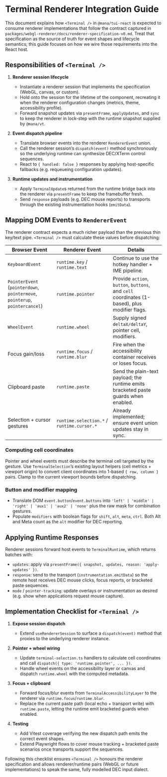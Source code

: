 # Terminal Renderer Integration Guide

This document explains how `<Terminal />` in `@mana/tui-react` is expected to consume
renderer implementations that follow the contract captured in
`packages/webgl-renderer/docs/renderer-specification-v0.md`. Treat that specification
as the source of truth for event shapes and lifecycle semantics; this guide focuses on
how we wire those requirements into the React host.

## Responsibilities of `<Terminal />`

1. **Renderer session lifecycle**
   - Instantiate a renderer session that implements the specification (WebGL, canvas,
     or custom).
   - Hold onto the session for the lifetime of the component, recreating it when the
     renderer configuration changes (metrics, theme, accessibility profile).
   - Forward snapshot updates via `presentFrame`, `applyUpdates`, and `sync` to keep the
     renderer in lock-step with the runtime snapshot supplied by `@mana/vt`.

2. **Event dispatch pipeline**
   - Translate browser events into the renderer `RendererEvent` union.
   - Call the renderer session’s `dispatch(event)` method synchronously so the underlying
     runtime can synthesize DEC/XTerm control sequences.
   - React to `{ handled: false }` responses by applying host-specific fallbacks (e.g.
     requeueing configuration updates).

3. **Runtime updates and instrumentation**
   - Apply `TerminalUpdate`s returned from the runtime bridge back into the renderer
     via `presentFrame` to keep the framebuffer fresh.
   - Send `response` payloads (e.g. DEC mouse reports) to transports through the
     existing instrumentation hooks (`emitData`).

## Mapping DOM Events to `RendererEvent`

The renderer contract expects a much richer payload than the previous thin key/text
pipe. `<Terminal />` must calculate these values before dispatching:

| Browser Event | Renderer Event | Details |
| --- | --- | --- |
| `KeyboardEvent` | `runtime.key` / `runtime.text` | Continue to use the hotkey handler + IME pipeline. |
| `PointerEvent` (`pointerdown`, `pointermove`, `pointerup`, `pointercancel`) | `runtime.pointer` | Provide `action`, `button`, `buttons`, and `cell` coordinates (1-based), plus modifier flags. |
| `WheelEvent` | `runtime.wheel` | Supply signed `deltaX/deltaY`, pointer cell, modifiers. |
| Focus gain/loss | `runtime.focus` / `runtime.blur` | Fire when the accessibility container receives or loses focus. |
| Clipboard paste | `runtime.paste` | Send the plain-text payload; the runtime emits bracketed paste guards when enabled. |
| Selection + cursor gestures | `runtime.selection.*` / `runtime.cursor.*` | Already implemented; ensure event union updates stay in sync. |

### Computing cell coordinates

Pointer and wheel events must describe the terminal cell targeted by the gesture. Use
`TerminalSelection`’s existing layout helpers (cell metrics + viewport origin) to
convert client coordinates into 1-based `{ row, column }` pairs. Clamp to the current
viewport bounds before dispatching.

### Button and modifier mapping

- Translate DOM `event.button`/`event.buttons` into `'left' | 'middle' | 'right' |
  'aux1' | 'aux2' | 'none'` plus the raw mask for combination gestures.
- Populate `modifiers` with boolean flags for `shift`, `alt`, `meta`, `ctrl`. Both
  Alt and Meta count as the `alt` modifier for DEC reporting.

## Applying Runtime Responses

Renderer sessions forward host events to `TerminalRuntime`, which returns batches with:

- `updates`: apply via `presentFrame({ snapshot, updates, reason: 'apply-updates' })`.
- `response`: send to the transport (`instrumentation.emitData`) so the remote host
  receives DEC mouse clicks, focus reports, or bracketed paste sequences.
- `mode` / `pointer-tracking`: update overlays or instrumentation as desired (e.g. show
  when applications request mouse capture).

## Implementation Checklist for `<Terminal />`

1. **Expose session dispatch**
   - Extend `useRendererSession` to surface a `dispatch(event)` method that proxies to
     the underlying renderer instance.

2. **Pointer + wheel wiring**
   - Update `terminal-selection.ts` handlers to calculate cell coordinates and call
     `dispatch({ type: 'runtime.pointer', ... })`.
   - Handle wheel events on the accessibility layer or canvas and dispatch
     `runtime.wheel` with the computed metadata.

3. **Focus + clipboard**
   - Forward focus/blur events from `TerminalAccessibilityLayer` to the renderer via
     `runtime.focus`/`runtime.blur`.
   - Replace the current paste path (local echo + transport write) with
     `runtime.paste`, letting the runtime emit bracketed guards when enabled.

4. **Testing**
   - Add Vitest coverage verifying the new dispatch path emits the correct event
     shapes.
   - Extend Playwright flows to cover mouse tracking + bracketed paste scenarios once
     transports support the sequences.

Following this checklist ensures `<Terminal />` honours the renderer specification and
allows renderer/runtime pairs (WebGL or future implementations) to speak the same,
fully modelled DEC input dialect.
